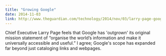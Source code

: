 ```yaml
---
title: "Growing Google"
date: 2014-11-03
link: http://www.theguardian.com/technology/2014/nov/03/larry-page-google-dont-be-evil-sergey-brin
---
```

 Chief Executive Larry Page feels that Google has 'outgrown' its original mission statement of “organise the world’s information and make it universally accessible and useful.” I agree; Google's scope has expanded far beyond just cataloging links and webpages.
